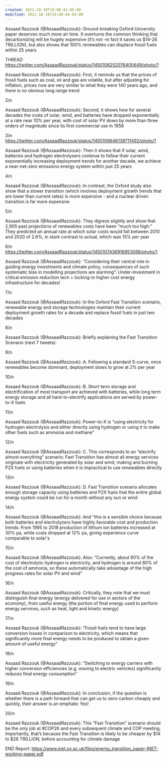 ```yaml
---
created: 2021-10-18T19:08:41-05:00
modified: 2021-10-18T19:08:46-05:00
---
```


Assaad Razzouk (@AssaadRazzouk): Ground-breaking Oxford University paper deserves much more air time. It overturns the common thinking that decarbonizing will be hugely expensive (it’s not –in fact it saves us $14-26 TRILLION), but also shows that 100% renewables can displace fossil fuels within 25 years

THREAD https://twitter.com/AssaadRazzouk/status/1450106252076400649/photo/1

Assaad Razzouk (@AssaadRazzouk): First, it reminds us that the prices of fossil fuels such as coal, oil and gas are volatile, but after adjusting for inflation, prices now are very similar to what they were 140 years ago, and there is no obvious long range trend

2/n

Assaad Razzouk (@AssaadRazzouk): Second, it shows how for several decades the costs of solar, wind, and batteries have dropped exponentially at a rate near 10% per year, with cost of solar PV down by more than three orders of magnitude since its first commercial use in 1958

3/n https://twitter.com/AssaadRazzouk/status/1450106646139711492/photo/1

Assaad Razzouk (@AssaadRazzouk): Then it shows that if solar, wind, batteries and hydrogen electrolysers continue to follow their current exponentially increasing deployment trends for another decade, we achieve a near-net-zero emissions energy system within just 25 years

4/n

Assaad Razzouk (@AssaadRazzouk): In contrast, the Oxford study also show that a slower transition (which involves deployment growth trends that are lower than current rates) is more expensive - and a nuclear driven transition is far more expensive

5/n

Assaad Razzouk (@AssaadRazzouk): They digress slightly and show that 2,905 past projections of renewables costs have been “much too high:” They predicted an annual rate at which solar costs would fall between 2010 and 2020 of 2.6%, in stark contrast to actual, which was 15% per year

6/n https://twitter.com/AssaadRazzouk/status/1450107436916953088/photo/1

Assaad Razzouk (@AssaadRazzouk): “Considering their central role in guiding energy investments and climate policy, consequences of such systematic bias in modelling projections are alarming”: Under-investment in critical emission reduction tech + locking-in higher cost energy infrastructure for decades!

7/n

Assaad Razzouk (@AssaadRazzouk): In the Oxford Fast Transition scenario, renewable energy and storage technologies maintain their current deployment growth rates for a decade and replace fossil fuels in just two decades

8/n

Assaad Razzouk (@AssaadRazzouk): Briefly explaining the Fast Transition Scenario (next 7 tweets):

9/n

Assaad Razzouk (@AssaadRazzouk): A. Following a standard S-curve, once renewables become dominant, deployment slows to grow at 2% per year

10/n

Assaad Razzouk (@AssaadRazzouk): B. Short term storage and electrification of most transport are achieved with batteries, while long term energy storage and all hard-to-electrify applications are served by power-to-X fuels

11/n

Assaad Razzouk (@AssaadRazzouk): Power-to-X is “using electricity for hydrogen electrolysis and either directly using hydrogen or using it to make other fuels such as ammonia and methane”

12/n

Assaad Razzouk (@AssaadRazzouk): C. This corresponds to an “electrify almost everything” scenario: Fast Transition has almost all energy services originate with electricity generated by solar and wind, making and burning P2X fuels or using batteries when it is impractical to use renewables directly

13/n

Assaad Razzouk (@AssaadRazzouk): D. Fast Transition scenario allocates enough storage capacity using batteries and P2X fuels that the entire global energy system could be run for a month without any sun or wind

14/n

Assaad Razzouk (@AssaadRazzouk): And “this is a sensible choice because both batteries and electrolyzers have highly favorable cost and production trends: From 1995 to 2018 production of lithium ion batteries increased at 30% pa, while costs dropped at 12% pa, giving experience curve comparable to solar's

15/n

Assaad Razzouk (@AssaadRazzouk): Also: “Currently, about 60% of the cost of electrolytic hydrogen is electricity, and hydrogen is around 80% of the cost of ammonia, so these automatically take advantage of the high progress rates for solar PV and wind”

16/n

Assaad Razzouk (@AssaadRazzouk): Critically, they note that we must distinguish final energy (energy delivered for use in sectors of the economy), from useful energy (the portion of final energy used to perform energy services, such as heat, light and kinetic energy)

17/n

Assaad Razzouk (@AssaadRazzouk): “Fossil fuels tend to have large conversion losses in comparison to electricity, which means that significantly more final energy needs to be produced to obtain a given amount of useful energy”

18/n

Assaad Razzouk (@AssaadRazzouk): “Switching to energy carriers with higher conversion efficiencies (e.g. moving to electric vehicles) significantly reduces final energy consumption”

19/n

Assaad Razzouk (@AssaadRazzouk): In conclusion, if the question is whether there is a path forward that can get us to zero-carbon cheaply and quickly, their answer is an emphatic Yes!

20/n

Assaad Razzouk (@AssaadRazzouk): This “Fast Transition” scenario should be the only job at #COP26 and every subsequent climate and COP meeting. Importantly, that’s because the Fast Transition is likely to be cheaper by $14 to $26 TRILLION, before accounting for climate damage

END Report: https://www.inet.ox.ac.uk/files/energy_transition_paper-INET-working-paper.pdf
